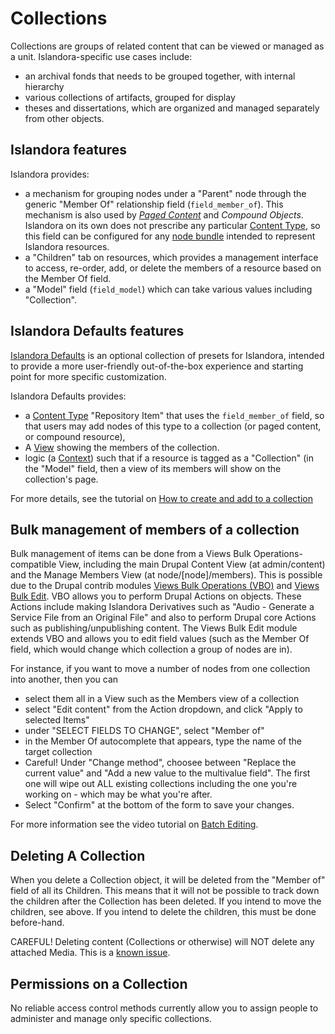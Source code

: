 # Collections

Collections are groups of related content that can be viewed or managed as a unit. Islandora-specific use cases include:

- an archival fonds that needs to be grouped together, with internal hierarchy
- various collections of artifacts, grouped for display
- theses and dissertations, which are organized and managed separately from other objects.

## Islandora features

Islandora provides:

- a mechanism for grouping nodes under a "Parent" node through the generic "Member Of" relationship field (`field_member_of`). This mechanism is also used by _[Paged Content](../user-documentation/paged-content.md)_ and _Compound Objects_. Islandora on its own does not prescribe any particular [Content Type](../user-documentation/content_types.md), so this field can be configured for any [node bundle](https://www.drupal.org/docs/drupal-apis/entity-api/bundles) intended to represent Islandora resources.
- a "Children" tab on resources, which provides a management interface to access, re-order, add, or delete the members of a resource based on the Member Of field.
- a "Model" field (`field_model`) which can take various values including "Collection".

## Islandora Defaults features

[Islandora Defaults](../reference/islandora_defaults_reference.md) is an optional collection of presets for Islandora, intended to provide a more user-friendly out-of-the-box experience and starting point for more specific customization. 

Islandora Defaults provides:

- a [Content Type](../user-documentation/content_types.md) "Repository Item" that uses the `field_member_of` field, so that users may add nodes of this type to a collection (or paged content, or compound resource),
- A [View](../tutorials/create_update_views.md) showing the members of the collection.
- logic (a [Context](../user-documentation/context.md)) such that if a resource is tagged as a "Collection" (in the "Model" field, then a view of its members will show on the collection's page.

For more details, see the tutorial on [How to create and add to a collection](../tutorials/how-to-create-collection.md)

## Bulk management of members of a collection

Bulk management of items can be done from a Views Bulk Operations-compatible View, including the main Drupal Content View (at admin/content) and the Manage Members View (at node/[node]/members). This is possible due to the Drupal contrib modules [Views Bulk Operations (VBO)](https://www.drupal.org/project/views_bulk_operations) and [Views Bulk Edit](https://www.drupal.org/project/views_bulk_edit). VBO allows you to perform Drupal Actions on objects. These Actions include making Islandora Derivatives such as "Audio - Generate a Service File from an Original File" and also to perform Drupal core Actions such as publishing/unpublishing content. The Views Bulk Edit module extends VBO and allows you to edit field values (such as the Member Of field, which would change which collection a group of nodes are in). 

For instance, if you want to move a number of nodes from one collection into another, then you can 
* select them all in a View such as the Members view of a collection
* select "Edit content" from the Action dropdown, and click "Apply to selected Items"
* under "SELECT FIELDS TO CHANGE", select "Member of"
* in the Member Of autocomplete that appears, type the name of the target collection
* Careful! Under "Change method", choosee between "Replace the current value" and "Add a new value to the multivalue field". The first one will wipe out ALL existing collections including the one you're working on - which may be what you're after.
* Select "Confirm" at the bottom of the form to save your changes.

For more information see the video tutorial on [Batch Editing](https://youtu.be/ZMp0lPelOZw).


## Deleting A Collection

When you delete a Collection object, it will be deleted from the "Member of" field of all its Children. This means that it will not be possible to track down the children after the Collection has been deleted. If you intend to move the children, see above. If you intend to delete the children, this must be done before-hand. 

CAREFUL! Deleting content (Collections or otherwise) will NOT delete any attached Media. This is a [known issue](https://github.com/Islandora/documentation/issues/909).


## Permissions on a Collection

No reliable access control methods currently allow you to assign people to administer and manage only specific collections.
